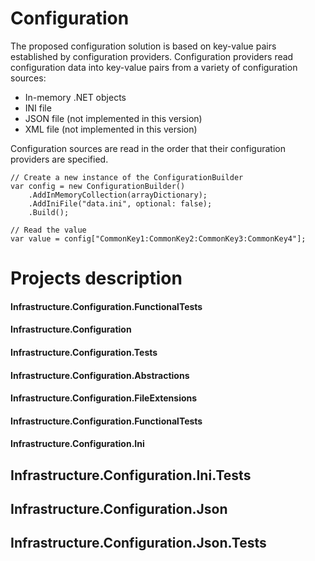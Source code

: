 # Configuration

The proposed configuration solution is based on key-value pairs established by configuration providers. 
Configuration providers read configuration data into key-value pairs from a variety of configuration sources:

* In-memory .NET objects
* INI file
* JSON file (not implemented in this version)
* XML file (not implemented in this version)

Configuration sources are read in the order that their configuration providers are specified.

```
// Create a new instance of the ConfigurationBuilder  
var config = new ConfigurationBuilder()
    .AddInMemoryCollection(arrayDictionary);
    .AddIniFile("data.ini", optional: false);
    .Build();

// Read the value
var value = config["CommonKey1:CommonKey2:CommonKey3:CommonKey4"];

```

#  Projects description

#### Infrastructure.Configuration.FunctionalTests

#### Infrastructure.Configuration

#### Infrastructure.Configuration.Tests

#### Infrastructure.Configuration.Abstractions

#### Infrastructure.Configuration.FileExtensions

#### Infrastructure.Configuration.FunctionalTests

#### Infrastructure.Configuration.Ini

## Infrastructure.Configuration.Ini.Tests

## Infrastructure.Configuration.Json

## Infrastructure.Configuration.Json.Tests






